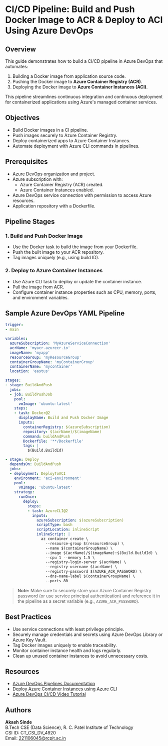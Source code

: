 # CI/CD Pipeline: Build and Push Docker Image to ACR & Deploy to ACI Using Azure DevOps

## Overview

This guide demonstrates how to build a CI/CD pipeline in Azure DevOps that automates:

1. Building a Docker image from application source code.
2. Pushing the Docker image to **Azure Container Registry (ACR)**.
3. Deploying the Docker image to **Azure Container Instances (ACI)**.

This pipeline streamlines continuous integration and continuous deployment for containerized applications using Azure's managed container services.

## Objectives

- Build Docker images in a CI pipeline.
- Push images securely to Azure Container Registry.
- Deploy containerized apps to Azure Container Instances.
- Automate deployment with Azure CLI commands in pipelines.

## Prerequisites

- Azure DevOps organization and project.
- Azure subscription with:
  - Azure Container Registry (ACR) created.
  - Azure Container Instances enabled.
- Azure DevOps service connection with permission to access Azure resources.
- Application repository with a Dockerfile.

## Pipeline Stages

### 1. Build and Push Docker Image

- Use the Docker task to build the image from your Dockerfile.
- Push the built image to your ACR repository.
- Tag images uniquely (e.g., using build ID).

### 2. Deploy to Azure Container Instances

- Use Azure CLI task to deploy or update the container instance.
- Pull the image from ACR.
- Configure container instance properties such as CPU, memory, ports, and environment variables.

## Sample Azure DevOps YAML Pipeline

```yaml
trigger:
- main

variables:
  azureSubscription: 'MyAzureServiceConnection'
  acrName: 'myacr.azurecr.io'
  imageName: 'myapp'
  resourceGroup: 'myResourceGroup'
  containerGroupName: 'myContainerGroup'
  containerName: 'mycontainer'
  location: 'eastus'

stages:
- stage: BuildAndPush
  jobs:
  - job: BuildPushJob
    pool:
      vmImage: 'ubuntu-latest'
    steps:
    - task: Docker@2
      displayName: Build and Push Docker Image
      inputs:
        containerRegistry: $(azureSubscription)
        repository: $(acrName)/$(imageName)
        command: buildAndPush
        Dockerfile: '**/Dockerfile'
        tags: |
          $(Build.BuildId)

- stage: Deploy
  dependsOn: BuildAndPush
  jobs:
  - deployment: DeployToACI
    environment: 'aci-environment'
    pool:
      vmImage: 'ubuntu-latest'
    strategy:
      runOnce:
        deploy:
          steps:
          - task: AzureCLI@2
            inputs:
              azureSubscription: $(azureSubscription)
              scriptType: bash
              scriptLocation: inlineScript
              inlineScript: |
                az container create \
                  --resource-group $(resourceGroup) \
                  --name $(containerGroupName) \
                  --image $(acrName)/$(imageName):$(Build.BuildId) \
                  --cpu 1 --memory 1.5 \
                  --registry-login-server $(acrName) \
                  --registry-username $(acrName) \
                  --registry-password $(AZURE_ACR_PASSWORD) \
                  --dns-name-label $(containerGroupName) \
                  --ports 80
```

> **Note:** Make sure to securely store your Azure Container Registry password (or use service principal authentication) and reference it in the pipeline as a secret variable (e.g., `AZURE_ACR_PASSWORD`).

## Best Practices

- Use service connections with least privilege principle.
- Securely manage credentials and secrets using Azure DevOps Library or Azure Key Vault.
- Tag Docker images uniquely to enable traceability.
- Monitor container instance health and logs regularly.
- Clean up unused container instances to avoid unnecessary costs.

## Resources

- [Azure DevOps Pipelines Documentation](https://learn.microsoft.com/en-us/azure/devops/pipelines/?view=azure-devops)
- [Deploy Azure Container Instances using Azure CLI](https://learn.microsoft.com/en-us/azure/container-instances/container-instances-quickstart)
- [Azure DevOps CI/CD Video Tutorial](https://www.youtube.com/watch?v=o9OpFMQMSHw)

## Authors

**Akash Sinde**  
B.Tech CSE (Data Science), R. C. Patel Institute of Technology  
CSI ID: CT_CSI_DV_4920  
Email: 221106045@rcpit.ac.in  
